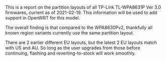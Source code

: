 This is a report on the partition layouts of all TP-Link TL-WPA8631P Ver 3.0 firmwares, current as of 2021-02-19.
This information will be used to add support in OpenWRT for this model.

The overall finding is that compared to the WPA8630Pv2, thankfully all known region variants currently use the same partition layout.

There are 2 earlier different EU layouts, but the latest 2 EU layouts match with US and AU. So long as the user upgrades from those before continuing, flashing and reverting-to-stock will work smoothly.
